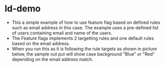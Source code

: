 # ld-demo
* This a simple example of how to use feature flag based on defined rules such as email address in this case. The example uses a pre-defined list of users containing email and name of the users.
* The Feature flags implements 2 targetting rules and one default rules based on the email address.
* When you run this as it is following the rule targets as shown in picture below, the sample out put will show case background "Blue" or "Red" depending on the email address match.
